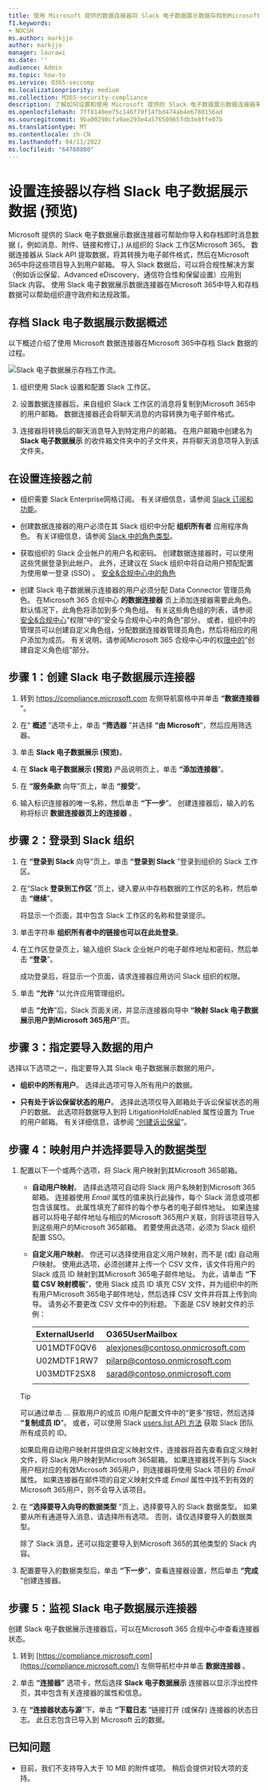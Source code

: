 ```yaml
---
title: 使用 Microsoft 提供的数据连接器将 Slack 电子数据展示数据存档到Microsoft 365
f1.keywords:
- NOCSH
ms.author: markjjo
author: markjjo
manager: laurawi
ms.date: ''
audience: Admin
ms.topic: how-to
ms.service: O365-seccomp
ms.localizationpriority: medium
ms.collection: M365-security-compliance
description: 了解如何设置和使用 Microsoft 提供的 Slack 电子数据展示数据连接器来导入和存档即时消息数据。
ms.openlocfilehash: 7ff8140ee75c146f79f14fbd474ab4e6780156ad
ms.sourcegitcommit: 9ba00298cfa9ae293e4a57650965fdb3e8ffe07b
ms.translationtype: MT
ms.contentlocale: zh-CN
ms.lasthandoff: 04/11/2022
ms.locfileid: "64760880"
---
```

# <a name="set-up-a-connector-to-archive-slack-ediscovery-data-preview"></a>设置连接器以存档 Slack 电子数据展示数据 (预览) 

Microsoft 提供的 Slack 电子数据展示数据连接器可帮助你导入和存档即时消息数据 (，例如消息、附件、链接和修订，) 从组织的 Slack 工作区Microsoft 365。 数据连接器从 Slack API 提取数据，将其转换为电子邮件格式，然后在Microsoft 365中将这些项目导入到用户邮箱。 导入 Slack 数据后，可以将合规性解决方案（例如诉讼保留、Advanced eDiscovery、通信符合性和保留设置）应用到 Slack 内容。 使用 Slack 电子数据展示数据连接器在Microsoft 365中导入和存档数据可以帮助组织遵守政府和法规政策。

## <a name="overview-of-archiving-slack-ediscovery-data"></a>存档 Slack 电子数据展示数据概述

以下概述介绍了使用 Microsoft 数据连接器在Microsoft 365中存档 Slack 数据的过程。

![Slack 电子数据展示存档工作流。](../media/SlackMSFTConnectorWorkflow.png)

1. 组织使用 Slack 设置和配置 Slack 工作区。

2. 设置数据连接器后，来自组织 Slack 工作区的消息将复制到Microsoft 365中的用户邮箱。 数据连接器还会将聊天消息的内容转换为电子邮件格式。

3. 连接器将转换后的聊天消息导入到特定用户的邮箱。 在用户邮箱中创建名为 **Slack 电子数据展示** 的收件箱文件夹中的子文件夹，并将聊天消息项导入到该文件夹。

## <a name="before-you-set-up-a-connector"></a>在设置连接器之前

- 组织需要 Slack Enterprise网格订阅。 有关详细信息，请参阅 [Slack 订阅和功能](https://slack.com/intl/en-gb/help/articles/115003205446-Slack-subscriptions-and-features-)。

- 创建数据连接器的用户必须在其 Slack 组织中分配 **组织所有者** 应用程序角色。 有关详细信息，请参阅 [Slack 中的角色类型](https://slack.com/intl/en-gb/help/articles/360018112273-Types-of-roles-in-Slack)。

- 获取组织的 Slack 企业帐户的用户名和密码。 创建数据连接器时，可以使用这些凭据登录到此帐户。 此外，还建议在 Slack 组织中将自动用户预配配置为使用单一登录 (SSO) 。 [安全&合规中心中的角色](../security/office-365-security/permissions-in-the-security-and-compliance-center.md#roles-in-the-security--compliance-center)

- 创建 Slack 电子数据展示连接器的用户必须分配 Data Connector 管理员角色。 在Microsoft 365 合规中心 **的数据连接器** 页上添加连接器需要此角色。 默认情况下，此角色将添加到多个角色组。 有关这些角色组的列表，请参阅 [安全&合规中心](../security/office-365-security/permissions-in-the-security-and-compliance-center.md#roles-in-the-security--compliance-center)“权限”中的“安全与合规中心中的角色”部分。 或者，组织中的管理员可以创建自定义角色组，分配数据连接器管理员角色，然后将相应的用户添加为成员。 有关说明，请参阅Microsoft 365 合规中心中的权[限中的](microsoft-365-compliance-center-permissions.md#create-a-custom-role-group)“创建自定义角色组”部分。

## <a name="step-1-create-a-slack-ediscovery-connector"></a>步骤 1：创建 Slack 电子数据展示连接器

1. 转到 <https://compliance.microsoft.com> 左侧导航窗格中并单击 **“数据连接器** ”。

2. 在“ **概述** ”选项卡上，单击 **“筛选器** ”并选择 **“由 Microsoft**”，然后应用筛选器。

3. 单击 **Slack 电子数据展示 (预览)**。

4. 在 **Slack 电子数据展示 (预览)** 产品说明页上，单击 **“添加连接器**”。

5. 在 **“服务条款** 向导”页上，单击 **“接受**”。

6. 输入标识连接器的唯一名称，然后单击 **“下一步**”。 创建连接器后，输入的名称将标识 **数据连接器页上的连接器** 。

## <a name="step-2-sign-into-your-slack-organization"></a>步骤 2：登录到 Slack 组织

1. 在 **“登录到 Slack** 向导”页上，单击 **“登录到 Slack** ”登录到组织的 Slack 工作区。

2. 在“Slack **登录到工作区** ”页上，键入要从中存档数据的工作区的名称，然后单击 **“继续**”。

   将显示一个页面，其中包含 Slack 工作区的名称和登录提示。

3. 单击字符串 **组织所有者中的链接也可以在此处登录**。

4. 在工作区登录页上，输入组织 Slack 企业帐户的电子邮件地址和密码，然后单击 **“登录**”。

   成功登录后，将显示一个页面，请求连接器应用访问 Slack 组织的权限。

5. 单击 **“允许** ”以允许应用管理组织。

   单击 **“允许**”后，Slack 页面关闭，并显示连接器向导中 **“映射 Slack 电子数据展示用户到Microsoft 365用户**”页。

## <a name="step-3-specify-the-users-to-import-data-for"></a>步骤 3：指定要导入数据的用户

选择以下选项之一，指定要导入其 Slack 电子数据展示数据的用户。

- **组织中的所有用户**。 选择此选项可导入所有用户的数据。

- **只有处于诉讼保留状态的用户**。 选择此选项仅导入邮箱处于诉讼保留状态的用户的数据。 此选项将数据导入到将 LitigationHoldEnabled 属性设置为 True 的用户邮箱。 有关详细信息，请参阅 [“创建诉讼保留](create-a-litigation-hold.md)”。

## <a name="step-4-map-users-and-select-data-types-to-import"></a>步骤 4：映射用户并选择要导入的数据类型

1. 配置以下一个或两个选项，将 Slack 用户映射到其Microsoft 365邮箱。

   - **自动用户映射**。 选择此选项可自动将 Slack 用户名映射到Microsoft 365邮箱。 连接器使用 *Email* 属性的值来执行此操作，每个 Slack 消息或项都包含该属性。 此属性填充了邮件的每个参与者的电子邮件地址。 如果连接器可以将电子邮件地址与相应的Microsoft 365用户关联，则将该项目导入到这些用户的Microsoft 365邮箱。 若要使用此选项，必须为 Slack 组织配置 SSO。

   - **自定义用户映射**。 你还可以选择使用自定义用户映射，而不是 (或) 自动用户映射。 使用此选项，必须创建并上传一个 CSV 文件，该文件将用户的 Slack 成员 ID 映射到其Microsoft 365电子邮件地址。 为此，请单击 **“下载 CSV 映射模板**”，使用 Slack 成员 ID 填充 CSV 文件，并为组织中的所有用户Microsoft 365电子邮件地址，然后选择 CSV 文件并将其上传到向导。 请务必不要更改 CSV 文件中的列标题。 下面是 CSV 映射文件的示例：

     |**ExternalUserId**  | **O365UserMailbox**   |
     |:-------------------|:-----------------------|
     | U01MDTF0QV6        | alexjones@contoso.onmicrosoft.com |
     | U02MDTF1RW7| pilarp@contoso.onmicrosoft.com|
     | U03MDTF2SX8 | sarad@contoso.onmicrosoft.com|
     |||

   > [!TIP]
   > 可以通过单击 ... 获取用户的成员 ID用户配置文件中的“更多”按钮，然后选择 **“复制成员 ID**”。 或者，可以使用 Slack [users.list API 方法](https://api.slack.com/methods/users.list) 获取 Slack 团队所有成员的 ID。

   如果启用自动用户映射并提供自定义映射文件，连接器将首先查看自定义映射文件，将 Slack 用户映射到Microsoft 365邮箱。 如果连接器找不到与 Slack 用户相对应的有效Microsoft 365用户，则连接器将使用 Slack 项目的 *Email* 属性。 如果连接器在邮件项的自定义映射文件或 *Email* 属性中找不到有效的Microsoft 365用户，则不会导入该项目。

2. 在 **“选择要导入向导的数据类型** ”页上，选择要导入的 Slack 数据类型。 如果要从所有通道导入消息，请选择所有选项。 否则，请仅选择要导入的数据类型。

     除了 Slack 消息，还可以指定要导入到Microsoft 365的其他类型的 Slack 内容。 

3. 配置要导入的数据类型后，单击 **“下一步**”，查看连接器设置，然后单击 **“完成** ”创建连接器。

## <a name="step-5-monitor-the-slack-ediscovery-connector"></a>步骤 5：监视 Slack 电子数据展示连接器

创建 Slack 电子数据展示连接器后，可以在Microsoft 365 合规中心中查看连接器状态。

1. 转到 [https://compliance.microsoft.com](https://compliance.microsoft.com/) 左侧导航栏中并单击 **数据连接器** 。

2. 单击 **“连接器”** 选项卡，然后选择 **Slack 电子数据展示** 连接器以显示浮出控件页，其中包含有关连接器的属性和信息。

3. 在 **“连接器状态与源**”下，单击 **“下载日志** ”链接打开 (或保存) 连接器的状态日志。 此日志包含已导入到 Microsoft 云的数据。

## <a name="known-issues"></a>已知问题

- 目前，我们不支持导入大于 10 MB 的附件或项。 稍后会提供对较大项的支持。
